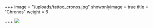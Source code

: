 +++
image = "/uploads/tattoo_cronos.jpg"
showonlyimage = true
title = "Chronos"
weight = 6

+++
![](/uploads/tattoo_cronos.jpg)
